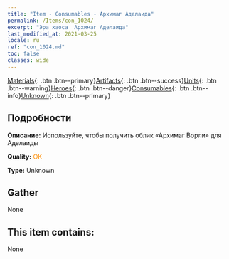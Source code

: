 ```yaml
---
title: "Item - Consumables - Архимаг Аделаида"
permalink: /Items/con_1024/
excerpt: "Эра хаоса  Архимаг Аделаида"
last_modified_at: 2021-03-25
locale: ru
ref: "con_1024.md"
toc: false
classes: wide
---
```

 [Materials](/ru/Items/){: .btn .btn--primary}[Artifacts](/ru/Items/Artifacts/){: .btn .btn--success}[Units](/ru/Items/Units/){: .btn .btn--warning}[Heroes](/ru/Items/Heroes/){: .btn .btn--danger}[Consumables](/ru/Items/Consumables/){: .btn .btn--info}[Unknown](/ru/Items/Unknown/){: .btn .btn--primary}

## Подробности
 **Описание:** Используйте, чтобы получить облик «Архимаг Ворли» для Аделаиды

 **Quality:** <span style="color: #FF8C00">OK</span>

 **Type:** Unknown

## Gather

  None

## This item contains:

  None

